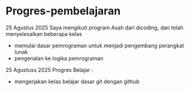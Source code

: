 # Progres-pembelajaran

25 Agustus 2025
Saya mengikuti program Asah dari dicoding, dan telah menyelesaikan beberapa kelas
- memulai dasar pemrograman untuk menjadi pengembang perangkat lunak
- pengenalan ke logika pemrograman

25 Agustuss 2025
Progres Belajar :
- mengerjakan kelas belajar dasar git dengan github
